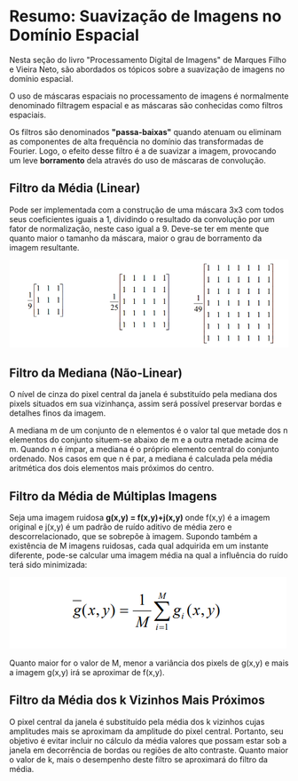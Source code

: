 # **Resumo: Suavização de Imagens no Domínio Espacial**

Nesta seção do livro "Processamento Digital de Imagens" de Marques Filho e Vieira Neto, são abordados os tópicos sobre a suavização de imagens no domínio espacial.

O uso de máscaras espaciais no processamento de imagens é normalmente denominado filtragem espacial e as máscaras são conhecidas como filtros espaciais. 

Os filtros são denominados **"passa-baixas"** quando atenuam ou eliminam as componentes de alta frequência no domínio das transformadas de Fourier. Logo, o efeito desse filtro é a de suavizar a imagem, provocando um leve **borramento** dela através do uso de máscaras de convolução.

## **Filtro da Média (Linear)**

Pode ser implementada com a construção de uma máscara 3x3 com todos seus coeficientes iguais a 1, dividindo o resultado da convolução por um fator de normalização, neste caso igual a 9. Deve-se ter em mente que quanto maior o tamanho da máscara, maior o grau de borramento da imagem resultante.

![filtro](assets/filtro_media.png)

## **Filtro da Mediana (Não-Linear)**

O nível de cinza do pixel central da janela é substituído pela mediana dos pixels situados em sua vizinhança, assim será possível preservar bordas e detalhes finos da imagem.

A mediana m de um conjunto de n elementos é o valor tal que metade dos n elementos do conjunto situem-se abaixo de m e a outra metade acima de m. Quando n é ímpar, a mediana é o próprio elemento central do conjunto ordenado. Nos casos em que n é par, a mediana é calculada pela média aritmética dos dois elementos mais próximos do centro.

## **Filtro da Média de Múltiplas Imagens**

Seja uma imagem ruidosa **g(x,y) = f(x,y)+j(x,y)** onde f(x,y) é a imagem original e j(x,y) é um padrão de ruído aditivo de média zero e descorrelacionado, que se sobrepõe à imagem. Supondo também a existência de M imagens ruidosas, cada qual adquirida em um instante diferente, pode-se calcular uma imagem média na qual a influência do ruído terá sido minimizada: 

![filtro 2](assets/filtro_media_mutiplas_imagens.png)

Quanto maior for o valor de M, menor a variância dos pixels de g(x,y) e mais a imagem g(x,y) irá se aproximar de f(x,y).

## **Filtro da Média dos k Vizinhos Mais Próximos**

O pixel central da janela é substituído pela média dos k vizinhos cujas amplitudes mais se aproximam da amplitude do pixel central. Portanto, seu objetivo é evitar incluir no cálculo da média valores que possam estar sob a janela em decorrência de bordas ou regiões de alto contraste. Quanto maior o valor de k, mais o desempenho deste filtro se aproximará do filtro da média.